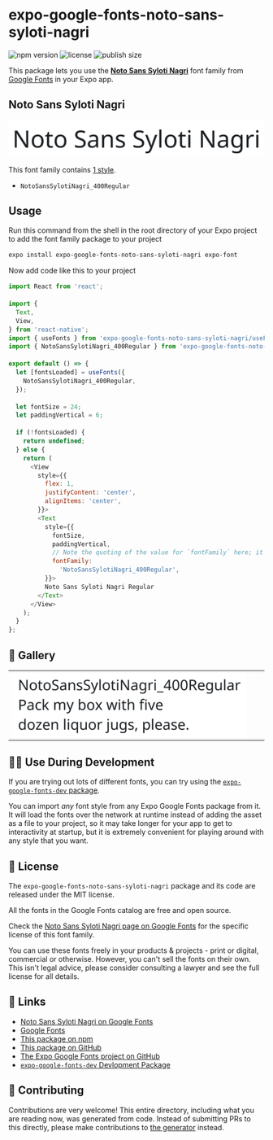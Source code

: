 # expo-google-fonts-noto-sans-syloti-nagri

![npm version](https://flat.badgen.net/npm/v/expo-google-fonts-noto-sans-syloti-nagri)
![license](https://flat.badgen.net/github/license/expo/google-fonts)
![publish size](https://flat.badgen.net/packagephobia/install/expo-google-fonts-noto-sans-syloti-nagri)

This package lets you use the [**Noto Sans Syloti Nagri**](https://fonts.google.com/specimen/Noto+Sans+Syloti+Nagri) font family from [Google Fonts](https://fonts.google.com/) in your Expo app.

## Noto Sans Syloti Nagri

![Noto Sans Syloti Nagri](./font-family.png)

This font family contains [1 style](#-gallery).

- `NotoSansSylotiNagri_400Regular`

## Usage

Run this command from the shell in the root directory of your Expo project to add the font family package to your project
```sh
expo install expo-google-fonts-noto-sans-syloti-nagri expo-font
```

Now add code like this to your project
```js
import React from 'react';

import {
  Text,
  View,
} from 'react-native';
import { useFonts } from 'expo-google-fonts-noto-sans-syloti-nagri/useFonts';
import { NotoSansSylotiNagri_400Regular } from 'expo-google-fonts-noto-sans-syloti-nagri/400Regular';

export default () => {
  let [fontsLoaded] = useFonts({
    NotoSansSylotiNagri_400Regular,
  });

  let fontSize = 24;
  let paddingVertical = 6;

  if (!fontsLoaded) {
    return undefined;
  } else {
    return (
      <View
        style={{
          flex: 1,
          justifyContent: 'center',
          alignItems: 'center',
        }}>
        <Text
          style={{
            fontSize,
            paddingVertical,
            // Note the quoting of the value for `fontFamily` here; it expects a string!
            fontFamily:
              'NotoSansSylotiNagri_400Regular',
          }}>
          Noto Sans Syloti Nagri Regular
        </Text>
      </View>
    );
  }
};

```

## 🔡 Gallery


||||
|-|-|-|
|![NotoSansSylotiNagri_400Regular](.//400Regular/NotoSansSylotiNagri_400Regular.ttf.png)||||


## 👩‍💻 Use During Development

If you are trying out lots of different fonts, you can try using the [`expo-google-fonts-dev` package](https://github.com/freeboub/google-fonts/tree/master/font-packages/dev#readme).

You can import *any* font style from any Expo Google Fonts package from it. It will load the fonts
over the network at runtime instead of adding the asset as a file to your project, so it may take longer
for your app to get to interactivity at startup, but it is extremely convenient
for playing around with any style that you want.

## 📖 License

The `expo-google-fonts-noto-sans-syloti-nagri` package and its code are released under the MIT license.

All the fonts in the Google Fonts catalog are free and open source.

Check the [Noto Sans Syloti Nagri page on Google Fonts](https://fonts.google.com/specimen/Noto+Sans+Syloti+Nagri) for the specific license of this font family.

You can use these fonts freely in your products & projects - print or digital, commercial or otherwise. However, you can't sell the fonts on their own. This isn't legal advice, please consider consulting a lawyer and see the full license for all details.

## 🔗 Links

- [Noto Sans Syloti Nagri on Google Fonts](https://fonts.google.com/specimen/Noto+Sans+Syloti+Nagri)
- [Google Fonts](https://fonts.google.com/)
- [This package on npm](https://www.npmjs.com/package/expo-google-fonts-noto-sans-syloti-nagri)
- [This package on GitHub](https://github.com/freeboub/google-fonts/tree/master/font-packages/noto-sans-syloti-nagri)
- [The Expo Google Fonts project on GitHub](https://github.com/freeboub/google-fonts)
- [`expo-google-fonts-dev` Devlopment Package](https://github.com/freeboub/google-fonts/tree/master/font-packages/dev)

## 🤝 Contributing

Contributions are very welcome! This entire directory, including what you are reading now, was generated from code. Instead of submitting PRs to this directly, please make contributions to [the generator](https://github.com/freeboub/google-fonts/tree/master/packages/generator) instead.

